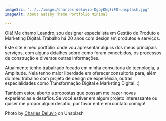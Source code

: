 ```yaml
---
imageSrc: "../../images/charles-deluvio-DgoyKNgPiFQ-unsplash.jpg"
imageAlt: About Gatsby Theme Portfolio Minimal

---
```

Olá! Me chamo Leandro, sou designer especialista em Gestão de Produto e Marketing Digital. Trabalho há 20 anos com design em produtos e serviços.

Este site é meu portfólio, onde vou apresentar alguns dos meus principais serviços, com alguns detalhes sobre como foram concebidos, os processos de construção e diversos outras informações.

Atualmente tenho trabalhado focado em minha consultoria de tecnologia, a Amplitude. Nela tenho maior liberdade em oferecer consultoria para, além do meu trabalho com projeto de design de experiência, outras especialidades como Transformação Digital e Marketing Digital. :)

Também estou aberto a propostas que possam me trazer novas experiências e desafios. Se você estiver em algum projeto interessante ou quiser me propor algum desafio, por favor entre em contato comigo!

Photo by <a href="https://unsplash.com/@charlesdeluvio?utm_source=unsplash&utm_medium=referral&utm_content=creditCopyText" target="_blank" rel="nofollow noopener noreferrer" aria-label="External Link"><u>Charles Deluvio</u></a> on Unsplash